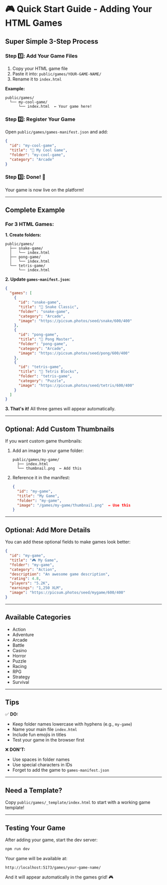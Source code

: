 # 🎮 Quick Start Guide - Adding Your HTML Games

## Super Simple 3-Step Process

### Step 1️⃣: Add Your Game Files
1. Copy your HTML game file
2. Paste it into: `public/games/YOUR-GAME-NAME/`
3. Rename it to `index.html`

**Example:**
```
public/games/
  └── my-cool-game/
      └── index.html  ← Your game here!
```

### Step 2️⃣: Register Your Game
Open `public/games/games-manifest.json` and add:

```json
{
  "id": "my-cool-game",
  "title": "🎯 My Cool Game",
  "folder": "my-cool-game",
  "category": "Arcade"
}
```

### Step 3️⃣: Done! 🎉
Your game is now live on the platform!

---

## Complete Example

### For 3 HTML Games:

**1. Create folders:**
```
public/games/
  ├── snake-game/
  │   └── index.html
  ├── pong-game/
  │   └── index.html
  └── tetris-game/
      └── index.html
```

**2. Update `games-manifest.json`:**
```json
{
  "games": [
    {
      "id": "snake-game",
      "title": "🐍 Snake Classic",
      "folder": "snake-game",
      "category": "Arcade",
      "image": "https://picsum.photos/seed/snake/600/400"
    },
    {
      "id": "pong-game",
      "title": "🏓 Pong Master",
      "folder": "pong-game",
      "category": "Arcade",
      "image": "https://picsum.photos/seed/pong/600/400"
    },
    {
      "id": "tetris-game",
      "title": "🧱 Tetris Blocks",
      "folder": "tetris-game",
      "category": "Puzzle",
      "image": "https://picsum.photos/seed/tetris/600/400"
    }
  ]
}
```

**3. That's it!** All three games will appear automatically.

---

## Optional: Add Custom Thumbnails

If you want custom game thumbnails:

1. Add an image to your game folder:
   ```
   public/games/my-game/
     ├── index.html
     └── thumbnail.png  ← Add this
   ```

2. Reference it in the manifest:
   ```json
   {
     "id": "my-game",
     "title": "My Game",
     "folder": "my-game",
     "image": "/games/my-game/thumbnail.png"  ← Use this
   }
   ```

---

## Optional: Add More Details

You can add these optional fields to make games look better:

```json
{
  "id": "my-game",
  "title": "🎮 My Game",
  "folder": "my-game",
  "category": "Action",
  "description": "An awesome game description",
  "rating": 4.8,
  "players": "5.2K",
  "earnings": "1,250 XLM",
  "image": "https://picsum.photos/seed/mygame/600/400"
}
```

---

## Available Categories

- Action
- Adventure
- Arcade
- Battle
- Casino
- Horror
- Puzzle
- Racing
- RPG
- Strategy
- Survival

---

## Tips

✅ **DO:**
- Keep folder names lowercase with hyphens (e.g., `my-game`)
- Name your main file `index.html`
- Include fun emojis in titles
- Test your game in the browser first

❌ **DON'T:**
- Use spaces in folder names
- Use special characters in IDs
- Forget to add the game to `games-manifest.json`

---

## Need a Template?

Copy `public/games/_template/index.html` to start with a working game template!

---

## Testing Your Game

After adding your game, start the dev server:
```bash
npm run dev
```

Your game will be available at:
```
http://localhost:5173/games/your-game-name/
```

And it will appear automatically in the games grid! 🎮
